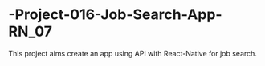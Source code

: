 # -Project-016-Job-Search-App-RN_07
This project aims create an app using API with React-Native for job search.

